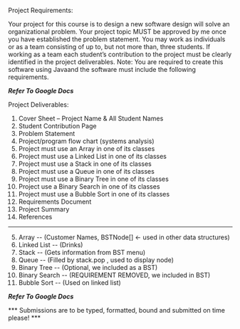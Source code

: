 Project Requirements:

Your project for this course is to design a new software design will solve an organizational problem. 
Your project topic MUST be approved by me once you have established the problem statement.
You may work as individuals or as a team consisting of up to, but not more than, three students.
If working as a team each student’s contribution to the project must be clearly identified in the project deliverables.
Note: You are required to create this software using Javaand the software must include the following requirements.

***Refer To Google Docs***

Project Deliverables:

1.  Cover Sheet – Project Name & All Student Names
2.  Student Contribution Page
3.  Problem Statement
4.  Project/program flow chart (systems analysis)
5.  Project must use an Array in one of its classes        
6.  Project must use a Linked List in one of its classes   
7.  Project must use a Stack in one of its classes         
8.  Project must use a Queue in one of its classes         
9.  Project must use a Binary Tree in one of its classes   
10. Project use a Binary Search in one of its classes      
11. Project must use a Bubble Sort in one of its classes  
12. Requirements Document
13. Project Summary
14. References

______________________________________________________________________________


5.  Array -- (Customer Names, BSTNode[] <- used in other data structures)
6.  Linked List -- (Drinks)
7.  Stack -- (Gets information from BST menu)
8.  Queue -- (Filled by stack.pop , used to display node)
9.  Binary Tree -- (Optional, we included as a BST)
10. Binary Search -- (REQUIREMENT REMOVED, we included in BST)
11. Bubble Sort -- (Used on linked list)

***Refer To Google Docs***

*** Submissions are to be typed, formatted, bound and submitted on time please! ***
